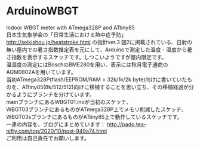 # ArduinoWBGT
Indoor WBGT meter with ATmega328P and ATtiny85<br />
日本生気象学会の「日常生活における熱中症予防」 http://seikishou.jp/heatstroke.html の指針ver.3 図2に掲載されている、日射の無い屋内での暑さ指数推定表を元にして、Arduinoで測定した温度・湿度から暑さ指数を表示するスケッチです。しつこいようですが屋内限定です。<br />
温湿度の測定にはBoschのBME280を用い、表示には秋月電子通商のAQM0802Aを用いています。<br />
当初ATmega328P(flash/EEPROM/RAM = 32k/1k/2k byte)向けに書いていたものを、ATtiny85(8k/512/512)向けに移植することを思い立ち、その移植経過が分かるようにブランチを分けています。<br />
mainブランチにあるWBGT01.inoが当初のスケッチ、<br />
WBGT03ブランチにあるものがATmega328P上でメモリ削減したスケッチ、<br />
WBGT03sブランチにあるものがATtiny85上で動作しているスケッチです。<br />
一連の内容を、ブログにまとめています： http://pado.tea-nifty.com/top/2020/10/post-949a74.html <br />
ご利用は自己責任でお願いします。

